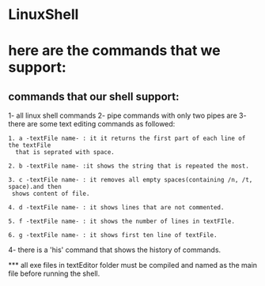 # LinuxShell

# here are the commands that we support:
## commands that our shell support:
1- all linux shell commands
2- pipe commands with only two pipes are 
3- there are some text editing commands as followed:

	1. a -textFile name- : it it returns the first part of each line of the textFile
	  that is seprated with space.
	  
	2. b -textFile name- :it shows the string that is repeated the most.
	
	3. c -textFile name- : it removes all empty spaces(containing /n, /t, space).and then
	 shows content of file.
	
	4. d -textFile name- : it shows lines that are not commented.
	
	5. f -textFile name- : it shows the number of lines in textFIle.
	
	6. g -textFile name- : it shows first ten line of textFile.
	
4- there is a 'his' command that shows the history of commands.
	
*** all exe files in textEditor folder must be compiled and named as the main file before
 running the shell.

